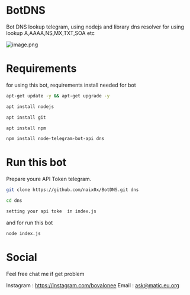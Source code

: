 # BotDNS
Bot DNS lookup telegram, using nodejs and library dns resolver for using lookup A,AAAA,NS,MX,TXT,SOA etc

![image.png]( {https://raw.githubusercontent.com/naix0x/BotDNS/main/Screenshot_20231112-164920_Telegram.jpg} )


# Requirements 

for using this bot, requirements install needed for bot

```bash
apt-get update -y && apt-get upgrade -y
```

```bash
apt install nodejs
```

```bash
apt install git
```

```bash
apt install npm
```

```bash
npm install node-telegram-bot-api dns
```

# Run this bot

Prepare youre API Token telegram.

```bash
git clone https://github.com/naix0x/BotDNS.git dns
```

```bash
cd dns
```

```bash
setting your api toke  in index.js 
```

and for run this bot
```bash
node index.js
```

# Social

Feel free chat me if get problem

Instagram : https://instagram.com/bovalonee
Email : ask@matic.eu.org
